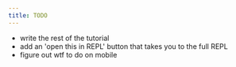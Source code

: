 ```yaml
---
title: TODO
---
```


* write the rest of the tutorial
* add an 'open this in REPL' button that takes you to the full REPL
* figure out wtf to do on mobile